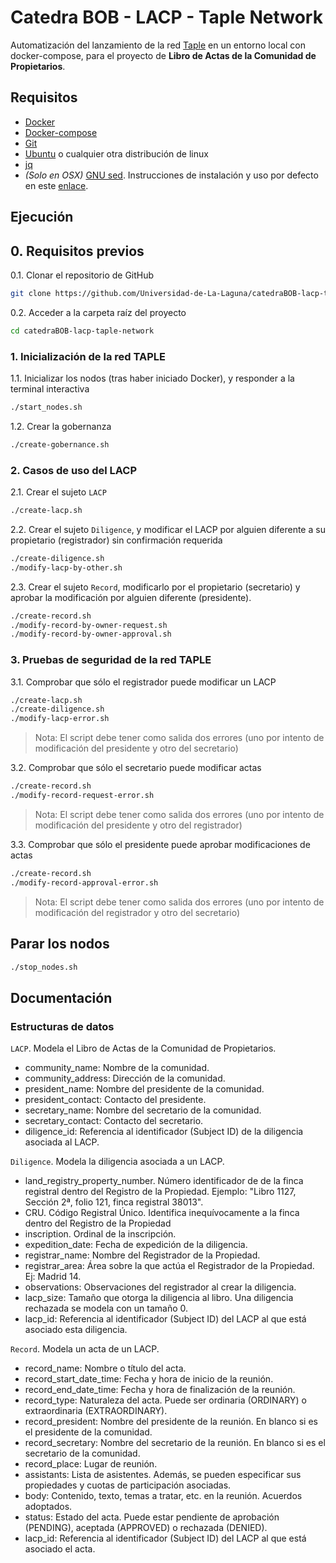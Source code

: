 # Catedra BOB - LACP - Taple Network

Automatización del lanzamiento de la red [Taple](https://www.taple.es/) en un entorno local con docker-compose, para el proyecto de **Libro de Actas de la Comunidad de Propietarios**.

## Requisitos

- [Docker](https://www.docker.com/)
- [Docker-compose](https://docs.docker.com/compose/)
- [Git](https://git-scm.com/)
- [Ubuntu](https://ubuntu.com/) o cualquier otra distribución de linux
- [jq](https://stedolan.github.io/jq/)
- *(Solo en OSX)* [GNU sed](https://www.gnu.org/software/sed/). Instrucciones de instalación y uso por defecto en este [enlace](https://medium.com/@bramblexu/install-gnu-sed-on-mac-os-and-set-it-as-default-7c17ef1b8f64).

## Ejecución

## 0. Requisitos previos
0.1. Clonar el repositorio de GitHub
```bash 
git clone https://github.com/Universidad-de-La-Laguna/catedraBOB-lacp-taple-network.git
```

0.2. Acceder a la carpeta raíz del proyecto
```bash
cd catedraBOB-lacp-taple-network
```

### 1. Inicialización de la red TAPLE
1.1. Inicializar los nodos (tras haber iniciado Docker), y responder a la terminal interactiva
```bash
./start_nodes.sh
```

1.2. Crear la gobernanza
```bash
./create-gobernance.sh
```

### 2. Casos de uso del LACP

2.1. Crear el sujeto `LACP`
```bash
./create-lacp.sh
```

2.2. Crear el sujeto `Diligence`, y modificar el LACP por alguien diferente a su propietario (registrador) sin confirmación requerida
```bash
./create-diligence.sh
./modify-lacp-by-other.sh
```

2.3. Crear el sujeto `Record`, modificarlo por el propietario (secretario) y aprobar la modificación por alguien diferente (presidente).
```bash
./create-record.sh
./modify-record-by-owner-request.sh
./modify-record-by-owner-approval.sh
```

### 3. Pruebas de seguridad de la red TAPLE
3.1. Comprobar que sólo el registrador puede modificar un LACP
```bash
./create-lacp.sh
./create-diligence.sh
./modify-lacp-error.sh
```
> Nota: El script debe tener como salida dos errores (uno por intento de modificación del presidente y otro del secretario)

3.2. Comprobar que sólo el secretario puede modificar actas

```bash
./create-record.sh
./modify-record-request-error.sh
```

> Nota: El script debe tener como salida dos errores (uno por intento de modificación del presidente y otro del registrador)

3.3. Comprobar que sólo el presidente puede aprobar modificaciones de actas

```bash
./create-record.sh
./modify-record-approval-error.sh
```

> Nota: El script debe tener como salida dos errores (uno por intento de modificación del registrador y otro del secretario)

## Parar los nodos

```bash
./stop_nodes.sh
```

## Documentación

### Estructuras de datos
`LACP`. Modela el Libro de Actas de la Comunidad de Propietarios.
- community_name: Nombre de la comunidad.
- community_address: Dirección de la comunidad.
- president_name: Nombre del presidente de la comunidad.
- president_contact: Contacto del presidente.
- secretary_name: Nombre del secretario de la comunidad.
- secretary_contact: Contacto del secretario.
- diligence_id: Referencia al identificador (Subject ID) de la diligencia asociada al LACP.

`Diligence`. Modela la diligencia asociada a un LACP. 
- land_registry_property_number. Número identificador de de la finca registral dentro del Registro de la Propiedad. Ejemplo: "Libro 1127, Sección 2ª, folio 121, finca registral 38013".
- CRU. Código Registral Único. Identifica inequívocamente a la finca dentro del Registro de la Propiedad
- inscription. Ordinal de la inscripción.
- expedition_date: Fecha de expedición de la diligencia.
- registrar_name: Nombre del Registrador de la Propiedad.
- registrar_area: Área sobre la que actúa el Registrador de la Propiedad. Ej: Madrid 14.
- observations: Observaciones del registrador al crear la diligencia.
- lacp_size: Tamaño que otorga la diligencia al libro. Una diligencia rechazada se modela con un tamaño 0.
- lacp_id: Referencia al identificador (Subject ID) del LACP al que está asociado esta diligencia.

`Record`. Modela un acta de un LACP.
- record_name: Nombre o título del acta.
- record_start_date_time: Fecha y hora de inicio de la reunión.
- record_end_date_time: Fecha y hora de finalización de la reunión.
- record_type: Naturaleza del acta. Puede ser ordinaria (ORDINARY) o extraordinaria (EXTRAORDINARY).
- record_president: Nombre del presidente de la reunión. En blanco si es el presidente de la comunidad.
- record_secretary: Nombre del secretario de la reunión. En blanco si es el secretario de la comunidad.
- record_place: Lugar de reunión.
- assistants: Lista de asistentes. Además, se pueden especificar sus propiedades y cuotas de participación asociadas.
- body: Contenido, texto, temas a tratar, etc. en la reunión. Acuerdos adoptados.
- status: Estado del acta. Puede estar pendiente de aprobación (PENDING), aceptada (APPROVED) o rechazada (DENIED).
- lacp_id: Referencia al identificador (Subject ID) del LACP al que está asociado el acta.
